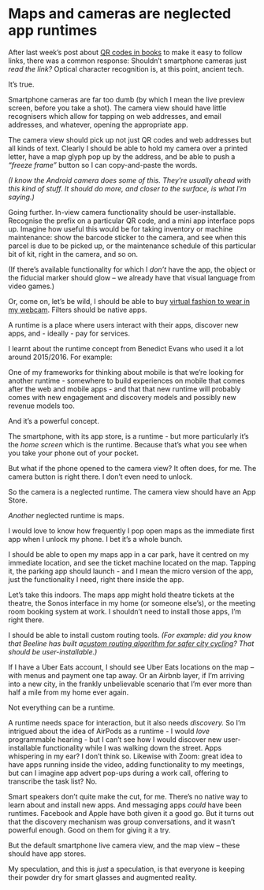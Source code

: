 # Maps and cameras are neglected app runtimes

After last week’s post about [QR codes in books](/home/2021/01/12/qr_codes) to
make it easy to follow links, there was a common response: Shouldn’t
smartphone cameras just _read the link?_ Optical character recognition is, at
this point, ancient tech.

It’s true.

Smartphone cameras are far too dumb (by which I mean the live preview screen,
before you take a shot). The camera view should have little recognisers which
allow for tapping on web addresses, and email addresses, and whatever, opening
the appropriate app.

The camera view should pick up not just QR codes and web addresses but all
kinds of text. Clearly I should be able to hold my camera over a printed
letter, have a map glyph pop up by the address, and be able to push a _“freeze
frame”_ button so I can copy-and-paste the words.

_(I know the Android camera does some of this. They’re usually ahead with this
kind of stuff. It should do more, and closer to the surface, is what I’m
saying.)_

Going further. In-view camera functionality should be user-installable.
Recognise the prefix on a particular QR code, and a mini app interface pops
up. Imagine how useful this would be for taking inventory or machine
maintenance: show the barcode sticker to the camera, and see when this parcel
is due to be picked up, or the maintenance schedule of this particular bit of
kit, right in the camera, and so on.

(If there’s available functionality for which I _don’t_ have the app, the
object or the fiducial marker should glow – we already have that visual
language from video games.)

Or, come on, let’s be wild, I should be able to buy [virtual fashion to wear
in my webcam](/home/2020/11/20/social_os). Filters should be native apps.

A runtime is a place where users interact with their apps, discover new apps,
and - ideally - pay for services.

I learnt about the runtime concept from Benedict Evans who used it a lot
around 2015/2016. For example:

One of my frameworks for thinking about mobile is that we’re looking for
another runtime - somewhere to build experiences on mobile that comes after
the web and mobile apps - and that that new runtime will probably comes with
new engagement and discovery models and possibly new revenue models too.

And it’s a powerful concept.

The smartphone, with its app store, is a runtime - but more particularly it’s
the _home screen_ which is the runtime. Because that’s what you see when you
take your phone out of your pocket.

But what if the phone opened to the camera view? It often does, for me. The
camera button is right there. I don’t even need to unlock.

So the camera is a neglected runtime. The camera view should have an App
Store.

_Another_ neglected runtime is maps.

I would love to know how frequently I pop open maps as the immediate first app
when I unlock my phone. I bet it’s a whole bunch.

I should be able to open my maps app in a car park, have it centred on my
immediate location, and see the ticket machine located on the map. Tapping it,
the parking app should launch - and I mean the micro version of the app, just
the functionality I need, right there inside the app.

Let’s take this indoors. The maps app might hold theatre tickets at the
theatre, the Sonos interface in my home (or someone else’s), or the meeting
room booking system at work. I shouldn’t need to install those apps, I’m right
there.

I should be able to install custom routing tools. _(For example: did you know
that Beeline has built a[custom routing algorithm for safer city
cycling](https://partners.beeline.co)? That should be user-installable.)_

If I have a Uber Eats account, I should see Uber Eats locations on the map –
with menus and payment one tap away. Or an Airbnb layer, if I’m arriving into
a new city, in the frankly unbelievable scenario that I’m ever more than half
a mile from my home ever again.

Not everything can be a runtime.

A runtime needs space for interaction, but it also needs _discovery._ So I’m
intrigued about the idea of AirPods as a runtime - I would _love_ programmable
hearing - but I can’t see how I would discover new user-installable
functionality while I was walking down the street. Apps whispering in my ear?
I don’t think so. Likewise with Zoom: great idea to have apps running inside
the video, adding functionality to my meetings, but can I imagine app advert
pop-ups during a work call, offering to transcribe the task list? No.

Smart speakers don’t quite make the cut, for me. There’s no native way to
learn about and install new apps. And messaging apps _could_ have been
runtimes. Facebook and Apple have both given it a good go. But it turns out
that the discovery mechanism was group conversations, and it wasn’t powerful
enough. Good on them for giving it a try.

But the default smartphone live camera view, and the map view – these should
have app stores.

My speculation, and this is _just_ a speculation, is that everyone is keeping
their powder dry for smart glasses and augmented reality.
